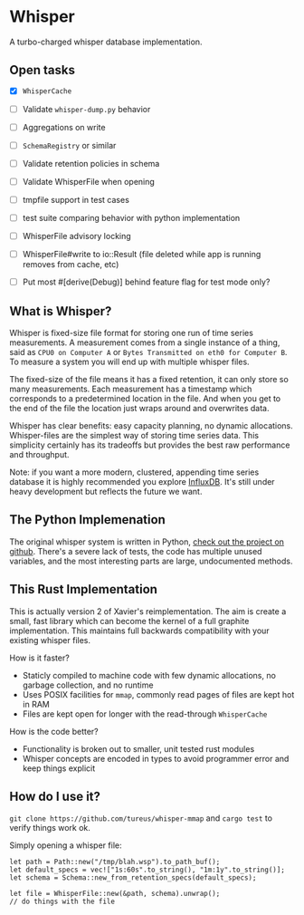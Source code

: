 Whisper
=====

A turbo-charged whisper database implementation.

Open tasks
----

 - [x] `WhisperCache`
 - [ ] Validate `whisper-dump.py` behavior
 - [ ] Aggregations on write
 - [ ] `SchemaRegistry` or similar
 - [ ] Validate retention policies in schema
 - [ ] Validate WhisperFile when opening
 - [ ] tmpfile support in test cases
 - [ ] test suite comparing behavior with python implementation
 - [ ] WhisperFile advisory locking
 - [ ] WhisperFile#write to io::Result (file deleted while app is running removes from cache, etc)
 - [ ] Put most #[derive(Debug)] behind feature flag for test mode only?


What is Whisper?
----

Whisper is fixed-size file format for storing one run of time series measurements. A measurement comes from a single instance of a thing, said as `CPU0 on Computer A` or `Bytes Transmitted on eth0 for Computer B`. To measure a system you will end up with multiple whisper files.

The fixed-size of the file means it has a fixed retention, it can only store so many measurements. Each measurement has a timestamp which corresponds to a predetermined location in the file. And when you get to the end of the file the location just wraps around and overwrites data.

Whisper has clear benefits: easy capacity planning, no dynamic allocations. Whisper-files are the simplest way of storing time series data. This simplicity certainly has its tradeoffs but provides the best raw performance and throughput.

Note: if you want a more modern, clustered, appending time series database it is highly recommended you explore [InfluxDB](https://www.influxdb.org/). It's still under heavy development but reflects the future we want.

The Python Implemenation
---

The original whisper system is written in Python, [check out the project on github](https://github.com/graphite-project/whisper). There's a severe lack of tests, the code has multiple unused variables, and the most interesting parts are large, undocumented methods.

This Rust Implementation
---

This is actually version 2 of Xavier's reimplementation. The aim is create a small, fast library which can become the kernel of a full graphite implementation. This maintains full backwards compatibility with your existing whisper files.

How is it faster?

 - Staticly compiled to machine code with few dynamic allocations, no garbage collection, and no runtime
 - Uses POSIX facilities for `mmap`, commonly read pages of files are kept hot in RAM
 - Files are kept open for longer with the read-through `WhisperCache`

How is the code better?

 - Functionality is broken out to smaller, unit tested rust modules
 - Whisper concepts are encoded in types to avoid programmer error and keep things explicit

How do I use it?
----

`git clone https://github.com/tureus/whisper-mmap` and `cargo test` to verify things work ok.

Simply opening a whisper file:

```
let path = Path::new("/tmp/blah.wsp").to_path_buf();
let default_specs = vec!["1s:60s".to_string(), "1m:1y".to_string()];
let schema = Schema::new_from_retention_specs(default_specs);

let file = WhisperFile::new(&path, schema).unwrap();
// do things with the file
```
